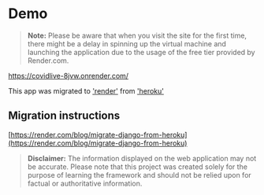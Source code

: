 # Demo

> **Note:**
> Please be aware that when you visit the site for the first time, there might be a delay in spinning up the virtual machine and launching the application due to the usage of the free tier provided by Render.com.

<https://covidlive-8jvw.onrender.com/>

This app was migrated to ['render'](https://render.com/) from ['heroku'](https://covidlive.herokuapp.com/)

## Migration instructions

[https://render.com/blog/migrate-django-from-heroku](https://render.com/blog/migrate-django-from-heroku)

> **Disclaimer:**
> The information displayed on the web application may not be accurate. Please note that this project was created solely for the purpose of learning the framework and should not be relied upon for factual or authoritative information.
